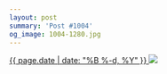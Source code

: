```yaml
---
layout: post
summary: 'Post #1004'
og_image: 1004-1280.jpg
---
```


<p>
 <time>
  <a href="/1004">
   {{ page.date | date: "%B %-d, %Y" }}
  </a>
 </time>
 <a href="/1004">
  <img data-taken="10/13/2019" sizes="(min-width: 700px) 50vw, calc(100vw - 2rem)" src="{{ site.assets_url }}/1004-640.jpg" srcset="{{ site.assets_url }}/1004-320.jpg 320w, {{ site.assets_url }}/1004-640.jpg 640w, {{ site.assets_url }}/1004-960.jpg 960w, {{ site.assets_url }}/1004-1280.jpg 1280w"/>
 </a>
</p>
